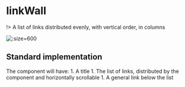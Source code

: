 # linkWall

!&gt; A list of links distributed evenly, with vertical order, in columns

![:size=600](https://github.com/miriamcastellon/st-design/tree/99718b5c0f94642adcc71ce0bb04edaf57a88780/docs/pages/components/linkWall/linkwall.png)

## Standard implementation

The component will have: 1. A title 1. The list of links, distributed by the component and horizontally scrollable 1. A general link below the list

